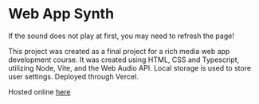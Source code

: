 # Web App Synth

If the sound does not play at first, you may need to refresh the page!

This project was created as a final project for a rich media web app development course. It was created using HTML, CSS and Typescript, utilizing Node, Vite, and the Web Audio API. Local storage is used to store user settings. Deployed through Vercel.

Hosted online [here](https://web-app-synth.vercel.app/)
